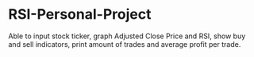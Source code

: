 # RSI-Personal-Project
Able to input stock ticker, graph Adjusted Close Price and RSI, show buy and sell indicators, print amount of trades and average profit per trade.
